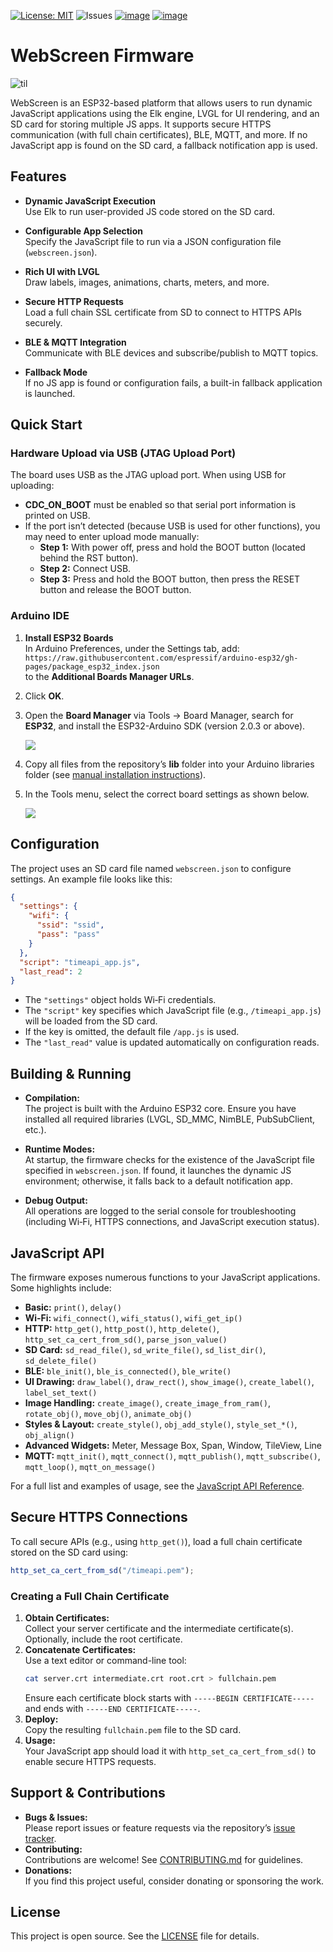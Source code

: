 [![License: MIT](https://img.shields.io/badge/License-MIT-green.svg)](https://opensource.org/licenses/MIT) ![Issues](https://img.shields.io/github/issues/HW-Lab-Hardware-Design-Agency/WebScreen-Software) [![image](https://img.shields.io/badge/website-WebScreen.cc-D31027)](https://webscreen.cc) [![image](https://img.shields.io/badge/view_on-CrowdSupply-099)](https://www.crowdsupply.com/hw-media-lab/webscreen)


# WebScreen Firmware

![til](./docs/WebScreen_Notification.gif)

WebScreen is an ESP32-based platform that allows users to run dynamic JavaScript applications using the Elk engine, LVGL for UI rendering, and an SD card for storing multiple JS apps. It supports secure HTTPS communication (with full chain certificates), BLE, MQTT, and more. If no JavaScript app is found on the SD card, a fallback notification app is used.

## Features

- **Dynamic JavaScript Execution**  
  Use Elk to run user-provided JS code stored on the SD card.

- **Configurable App Selection**  
  Specify the JavaScript file to run via a JSON configuration file (`webscreen.json`).

- **Rich UI with LVGL**  
  Draw labels, images, animations, charts, meters, and more.

- **Secure HTTP Requests**  
  Load a full chain SSL certificate from SD to connect to HTTPS APIs securely.

- **BLE & MQTT Integration**  
  Communicate with BLE devices and subscribe/publish to MQTT topics.

- **Fallback Mode**  
  If no JS app is found or configuration fails, a built-in fallback application is launched.

## Quick Start

### Hardware Upload via USB (JTAG Upload Port)

The board uses USB as the JTAG upload port. When using USB for uploading:
- **CDC_ON_BOOT** must be enabled so that serial port information is printed on USB.
- If the port isn’t detected (because USB is used for other functions), you may need to enter upload mode manually:
  - **Step 1:** With power off, press and hold the BOOT button (located behind the RST button).
  - **Step 2:** Connect USB.
  - **Step 3:** Press and hold the BOOT button, then press the RESET button and release the BOOT button.

### Arduino IDE

1. **Install ESP32 Boards**  
   In Arduino Preferences, under the Settings tab, add:  
   `https://raw.githubusercontent.com/espressif/arduino-esp32/gh-pages/package_esp32_index.json`  
   to the **Additional Boards Manager URLs**.
2. Click **OK**.  
3. Open the **Board Manager** via Tools → Board Manager, search for **ESP32**, and install the ESP32-Arduino SDK (version 2.0.3 or above).  

   ![](docs/arduino_boards_manager.png)
4. Copy all files from the repository’s **lib** folder into your Arduino libraries folder (see [manual installation instructions](https://docs.arduino.cc/software/ide-v1/tutorials/installing-libraries#manual-installation)).
5. In the Tools menu, select the correct board settings as shown below.  

   ![](docs/arduino_tools_settings.png)

## Configuration

The project uses an SD card file named `webscreen.json` to configure settings. An example file looks like this:

```json
{
  "settings": {
    "wifi": {
      "ssid": "ssid",
      "pass": "pass"
    }
  },
  "script": "timeapi_app.js",
  "last_read": 2
}
```

- The `"settings"` object holds Wi‑Fi credentials.
- The `"script"` key specifies which JavaScript file (e.g., `/timeapi_app.js`) will be loaded from the SD card.
- If the key is omitted, the default file `/app.js` is used.
- The `"last_read"` value is updated automatically on configuration reads.

## Building & Running

- **Compilation:**  
  The project is built with the Arduino ESP32 core. Ensure you have installed all required libraries (LVGL, SD_MMC, NimBLE, PubSubClient, etc.).

- **Runtime Modes:**  
  At startup, the firmware checks for the existence of the JavaScript file specified in `webscreen.json`. If found, it launches the dynamic JS environment; otherwise, it falls back to a default notification app.

- **Debug Output:**  
  All operations are logged to the serial console for troubleshooting (including Wi‑Fi, HTTPS connections, and JavaScript execution status).

## JavaScript API

The firmware exposes numerous functions to your JavaScript applications. Some highlights include:
- **Basic:** `print()`, `delay()`
- **Wi‑Fi:** `wifi_connect()`, `wifi_status()`, `wifi_get_ip()`
- **HTTP:** `http_get()`, `http_post()`, `http_delete()`, `http_set_ca_cert_from_sd()`, `parse_json_value()`
- **SD Card:** `sd_read_file()`, `sd_write_file()`, `sd_list_dir()`, `sd_delete_file()`
- **BLE:** `ble_init()`, `ble_is_connected()`, `ble_write()`
- **UI Drawing:** `draw_label()`, `draw_rect()`, `show_image()`, `create_label()`, `label_set_text()`
- **Image Handling:** `create_image()`, `create_image_from_ram()`, `rotate_obj()`, `move_obj()`, `animate_obj()`
- **Styles & Layout:** `create_style()`, `obj_add_style()`, `style_set_*()`, `obj_align()`
- **Advanced Widgets:** Meter, Message Box, Span, Window, TileView, Line
- **MQTT:** `mqtt_init()`, `mqtt_connect()`, `mqtt_publish()`, `mqtt_subscribe()`, `mqtt_loop()`, `mqtt_on_message()`

For a full list and examples of usage, see the [JavaScript API Reference](docs/API.md).

## Secure HTTPS Connections

To call secure APIs (e.g., using `http_get()`), load a full chain certificate stored on the SD card using:
```js
http_set_ca_cert_from_sd("/timeapi.pem");
```
### Creating a Full Chain Certificate
1. **Obtain Certificates:**  
   Collect your server certificate and the intermediate certificate(s). Optionally, include the root certificate.
2. **Concatenate Certificates:**  
   Use a text editor or command-line tool:
   ```bash
   cat server.crt intermediate.crt root.crt > fullchain.pem
   ```
   Ensure each certificate block starts with `-----BEGIN CERTIFICATE-----` and ends with `-----END CERTIFICATE-----`.
3. **Deploy:**  
   Copy the resulting `fullchain.pem` file to the SD card.
4. **Usage:**  
   Your JavaScript app should load it with `http_set_ca_cert_from_sd()` to enable secure HTTPS requests.

## Support & Contributions

- **Bugs & Issues:**  
  Please report issues or feature requests via the repository’s [issue tracker](https://github.com/HW-Lab-Hardware-Design-Agency/WebScreen-Software/issues).
- **Contributing:**  
  Contributions are welcome! See [CONTRIBUTING.md](docs/CONTRIBUTING.md) for guidelines.
- **Donations:**  
  If you find this project useful, consider donating or sponsoring the work.

## License

This project is open source. See the [LICENSE](LICENSE) file for details.
